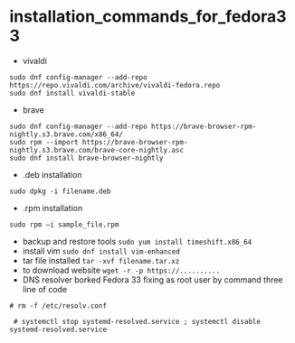 # installation_commands_for_fedora33
 * vivaldi
```sudo dnf install dnf-utils
sudo dnf config-manager --add-repo https://repo.vivaldi.com/archive/vivaldi-fedora.repo
sudo dnf install vivaldi-stable
```
* brave
```sudo dnf install dnf-plugins-core
sudo dnf config-manager --add-repo https://brave-browser-rpm-nightly.s3.brave.com/x86_64/
sudo rpm --import https://brave-browser-rpm-nightly.s3.brave.com/brave-core-nightly.asc
sudo dnf install brave-browser-nightly
``` 
* .deb installation
```sudo yum install dpkg
sudo dpkg -i filename.deb
```
* .rpm installation
```sudo yum localinstall sample_file.rpm
sudo rpm –i sample_file.rpm
```
* backup and restore tools
`sudo yum install timeshift.x86_64`
* install vim 
`sudo dnf install vim-enhanced`
* tar file  installed
`tar -xvf filename.tar.xz`
* to download website 
`wget -r -p https://..........`
* DNS resolver borked Fedora 33  fixing as root user by command three line of code

`# rm -f /etc/resolv.conf`
  ``` # ln -s /run/systemd/resolve/resolv.conf /etc/resolv.conf
   # systemctl stop systemd-resolved.service ; systemctl disable systemd-resolved.service
```
